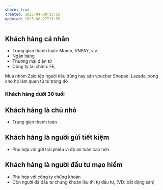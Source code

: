 ```yaml
---
share: true
created: 2025-04-08T15:16
updated: 2025-08-27T17:55
---
```

## Khách hàng cá nhân
- Trung gian thanh toán: Momo, VNPAY, v.v.
- Ngân hàng
- Thương mại điện tử
- Công ty tài chính: FE,

Mua nhóm Zalo tệp người tiêu dùng hay săn voucher Shopee, Lazada, xong cho họ làm quen từ từ trong đó

### Khách hàng dưới 30 tuổi

## Khách hàng là chủ nhỏ
- Trung gian thanh toán

## Khách hàng là người gửi tiết kiệm
- Phù hợp với gửi trái phiếu vì độ an toàn cao hơn

## Khách hàng là người đầu tư mạo hiểm
- Phù hợp với công ty chứng khoán
- Còn người đã đầu tư chứng khoán lâu thì tự đầu tư, (VD: bất động  sản) 

